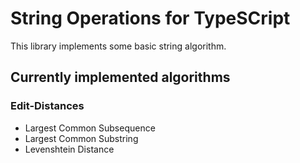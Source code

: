 # String Operations for TypeSCript

This library implements some basic string algorithm.

## Currently implemented algorithms
### Edit-Distances
 * Largest Common Subsequence
 * Largest Common Substring
 * Levenshtein Distance